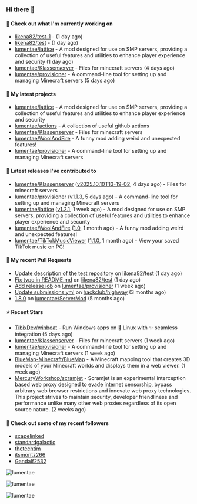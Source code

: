 ### Hi there 👋

#### 👷 Check out what I'm currently working on

- [likena82/test-1](https://github.com/likena82/test-1) -  (1 day ago)
- [likena82/test](https://github.com/likena82/test) -  (1 day ago)
- [lumentae/lattice](https://github.com/lumentae/lattice) - A mod designed for use on SMP servers, providing a collection of useful features and utilities to enhance player experience and security (1 day ago)
- [lumentae/Klassenserver](https://github.com/lumentae/Klassenserver) - Files for minecraft servers (4 days ago)
- [lumentae/provisioner](https://github.com/lumentae/provisioner) - A command-line tool for setting up and managing Minecraft servers (5 days ago)

#### 🌱 My latest projects

- [lumentae/lattice](https://github.com/lumentae/lattice) - A mod designed for use on SMP servers, providing a collection of useful features and utilities to enhance player experience and security
- [lumentae/actions](https://github.com/lumentae/actions) - A collection of useful github actions
- [lumentae/Klassenserver](https://github.com/lumentae/Klassenserver) - Files for minecraft servers
- [lumentae/WoolAndFire](https://github.com/lumentae/WoolAndFire) - A funny mod adding weird and unexpected features!
- [lumentae/provisioner](https://github.com/lumentae/provisioner) - A command-line tool for setting up and managing Minecraft servers

#### 🔭 Latest releases I've contributed to

- [lumentae/Klassenserver](https://github.com/lumentae/Klassenserver) ([v2025.10.10T13-19-02](https://github.com/lumentae/Klassenserver/releases/tag/v2025.10.10T13-19-02), 4 days ago) - Files for minecraft servers
- [lumentae/provisioner](https://github.com/lumentae/provisioner) ([v1.1.3](https://github.com/lumentae/provisioner/releases/tag/v1.1.3), 5 days ago) - A command-line tool for setting up and managing Minecraft servers
- [lumentae/lattice](https://github.com/lumentae/lattice) ([v1.2.1](https://github.com/lumentae/lattice/releases/tag/v1.2.1), 1 week ago) - A mod designed for use on SMP servers, providing a collection of useful features and utilities to enhance player experience and security
- [lumentae/WoolAndFire](https://github.com/lumentae/WoolAndFire) ([1.0](https://github.com/lumentae/WoolAndFire/releases/tag/1.0), 1 month ago) - A funny mod adding weird and unexpected features!
- [lumentae/TikTokMusicViewer](https://github.com/lumentae/TikTokMusicViewer) ([1.1.0](https://github.com/lumentae/TikTokMusicViewer/releases/tag/1.1.0), 1 month ago) - View your saved TikTok music on PC!

#### 🔨 My recent Pull Requests

- [Update description of the test repository](https://github.com/likena82/test/pull/2) on [likena82/test](https://github.com/likena82/test) (1 day ago)
- [Fix typo in README.md](https://github.com/likena82/test/pull/1) on [likena82/test](https://github.com/likena82/test) (1 day ago)
- [Add release job](https://github.com/lumentae/provisioner/pull/1) on [lumentae/provisioner](https://github.com/lumentae/provisioner) (1 week ago)
- [Update submissions.yml](https://github.com/hackclub/highway/pull/621) on [hackclub/highway](https://github.com/hackclub/highway) (3 months ago)
- [1.8.0](https://github.com/lumentae/ServerMod/pull/1) on [lumentae/ServerMod](https://github.com/lumentae/ServerMod) (5 months ago)

#### ⭐ Recent Stars

- [TibixDev/winboat](https://github.com/TibixDev/winboat) - Run Windows apps on 🐧 Linux with ✨ seamless integration (5 days ago)
- [lumentae/Klassenserver](https://github.com/lumentae/Klassenserver) - Files for minecraft servers (1 week ago)
- [lumentae/provisioner](https://github.com/lumentae/provisioner) - A command-line tool for setting up and managing Minecraft servers (1 week ago)
- [BlueMap-Minecraft/BlueMap](https://github.com/BlueMap-Minecraft/BlueMap) - A Minecraft mapping tool that creates 3D models of your Minecraft worlds and displays them in a web viewer. (1 week ago)
- [MercuryWorkshop/scramjet](https://github.com/MercuryWorkshop/scramjet) - Scramjet is an experimental interception based web proxy designed to evade internet censorship, bypass arbitrary web browser restrictions and innovate web proxy technologies. This project strives to maintain security, developer friendliness and performance unlike many other web proxies regardless of its open source nature.  (2 weeks ago)

#### 👯 Check out some of my recent followers

- [scapelinked](https://github.com/scapelinked)
- [standardgalactic](https://github.com/standardgalactic)
- [thetechtim](https://github.com/thetechtim)
- [itsmoritz266](https://github.com/itsmoritz266)
- [Gandalf2532](https://github.com/Gandalf2532)

<p style="width:100%"><img align="center" src="https://github-readme-stats.vercel.app/api?username=lumentae&count_private=true&theme=github_dark&show_icons=true&border_color=4C8EDA&include_all_commits=true&border_radius=12" alt="lumentae" /></p>
<p style="width:100%"><img align="center" src="https://github-readme-stats.vercel.app/api/top-langs/?username=lumentae&theme=github_dark&layout=compact&border_color=4C8EDA&card_width=445&border_radius=12" alt="lumentae" /></p>
<p style="width:100%"><img align="left" src="https://github-readme-stats.hackclub.dev/api/wakatime?username=2366&api_domain=hackatime.hackclub.com&&custom_title=Hackatime+Stats&layout=compact&cache_seconds=0&langs_count=8&theme=github_dark&border_radius=12&border_color=4C8EDA" alt="lumentae" /></p>
